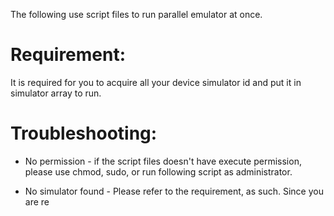 The following use script files to run parallel emulator at once.

# Requirement:

It is required for you to acquire all your device simulator id and put it in simulator array to run.

# Troubleshooting: 
- No permission - if the script files doesn't have execute permission, please use chmod, sudo,
or run following script as administrator.

- No simulator found - Please refer to the requirement, as such. Since you are re
